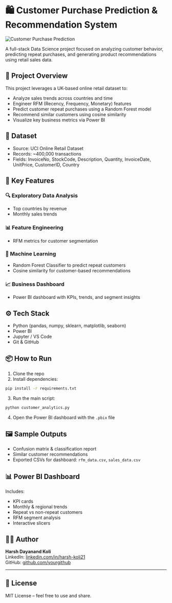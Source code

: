 # 🛍️ Customer Purchase Prediction & Recommendation System
![Customer Purchase Prediction](https://github.com/user-attachments/assets/94d829cf-e55d-4c1c-beee-48f39407a918)

A full-stack Data Science project focused on analyzing customer behavior, predicting repeat purchases, and generating product recommendations using retail sales data.

## 📌 Project Overview

This project leverages a UK-based online retail dataset to:
- Analyze sales trends across countries and time
- Engineer RFM (Recency, Frequency, Monetary) features
- Predict customer repeat purchases using a Random Forest model
- Recommend similar customers using cosine similarity
- Visualize key business metrics via Power BI

## 📁 Dataset

- Source: UCI Online Retail Dataset
- Records: ~400,000 transactions
- Fields: InvoiceNo, StockCode, Description, Quantity, InvoiceDate, UnitPrice, CustomerID, Country

## 🧠 Key Features

### 🔍 Exploratory Data Analysis
- Top countries by revenue
- Monthly sales trends

### 📊 Feature Engineering
- RFM metrics for customer segmentation

### 🤖 Machine Learning
- Random Forest Classifier to predict repeat customers
- Cosine similarity for customer-based recommendations

### 📈 Business Dashboard
- Power BI dashboard with KPIs, trends, and segment insights

## ⚙️ Tech Stack

- Python (pandas, numpy, sklearn, matplotlib, seaborn)
- Power BI
- Jupyter / VS Code
- Git & GitHub

## 📦 How to Run

1. Clone the repo
2. Install dependencies:
```bash
pip install -r requirements.txt
```
3. Run the main script:
```bash
python customer_analytics.py
```
4. Open the Power BI dashboard with the `.pbix` file

## 🖼️ Sample Outputs

- Confusion matrix & classification report
- Similar customer recommendations
- Exported CSVs for dashboard: `rfm_data.csv`, `sales_data.csv`

## 📊 Power BI Dashboard

Includes:
- KPI cards
- Monthly & regional trends
- Repeat vs non-repeat customers
- RFM segment analysis
- Interactive slicers

## 🙋‍♂️ Author

**Harsh Dayanand Koli**  
LinkedIn: [linkedin.com/in/harsh-koli21](https://www.linkedin.com/in/harsh-koli21/)  
GitHub: [github.com/yourgithub](https://github.com/yourgithub)

---

## 📄 License

MIT License – feel free to use and share.
